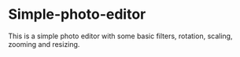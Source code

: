 # Simple-photo-editor
This is a simple photo editor with some basic filters, rotation, scaling, zooming  and resizing.
